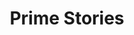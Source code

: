 ---
title: Prime Stories
description: "Longform Interviews with up and coming artists you should know about"
logo: ../../src/images/primeStories.jpg

---